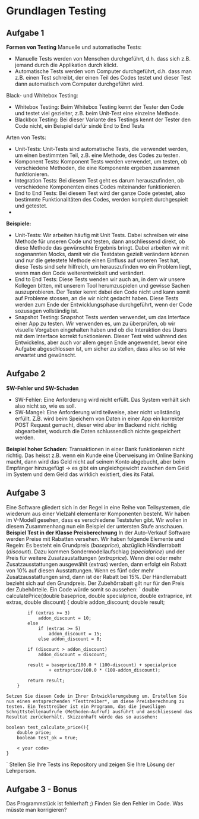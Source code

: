 # Grundlagen Testing
## Aufgabe 1
**Formen von Testing**
Manuelle und automatische Tests:
- Manuelle Tests werden von Menschen durchgeführt, d.h. dass sich z.B. jemand durch die Applikation durch klickt.
- Automatische Tests werden vom Computer durchgeführt, d.h. dass man z.B. einen Test schreibt, der einen Teil des Codes testet und dieser Test dann automatisch vom Computer durchgeführt wird.

Black- und Whitebox Testing:
- Whitebox Testing: Beim Whitebox Testing kennt der Tester den Code und testet viel gezielter, z.B. beim Unit-Test eine einzelne Methode.
- Blackbox Testing: Bei dieser Variante des Testings kennt der Tester den Code nicht, ein Beispiel dafür sindé End to End Tests

Arten von Tests:
- Unit-Tests: Unit-Tests sind automatische Tests, die verwendet werden, um einen bestimmten Teil, z.B. eine Methode, des Codes zu testen.
- Komponent Tests: Komponent Tests werden verwendet, um testen, ob verschiedene Methoden, die eine Komponente ergeben zusammen funktionieren.
- Integration Tests: Bei diesem Test geht es darum herauszufinden, ob verschiedene Komponenten eines Codes miteinander funktionieren. 
- End to End Tests: Bei diesem Test wird der ganze Code getestet, also bestimmte Funktionalitäten des Codes, werden komplett durchgespielt und getestet.
- 
**Beispiele:**
- Unit-Tests: Wir arbeiten häufig mit Unit Tests. Dabei schreiben wir eine Methode für unseren Code und testen, dann anschliessend direkt, ob diese Methode das gewünschte Ergebnis bringt. Dabei arbeiten wir mit sogenannten Mocks, damit wir die Testdaten gezielt verändern können und nur die getestete Methode einen Einfluss auf unseren Test hat, diese Tests sind sehr hilfreich, um herauszufinden wo ein Problem liegt, wenn man den Code weiterentwickelt und verändert.
- End to End Tests: Diese Tests wenden wir auch an, in dem wir unsere Kollegen bitten, mit unserem Tool herumzuspielen und gewisse Sachen auszuprobieren. Der Tester kennt dabei den Code nicht und kann somit auf Probleme stossen, an die wir nicht gedacht haben. Diese Tests werden zum Ende der Entwicklungsphase durchgeführt, wenn der Code sozusagen vollständig ist.
- Snapshot Testing: Snapshot Tests werden verwendet, um das Interface einer App zu testen. Wir verwenden es, um zu überprüfen, ob wir visuelle Vorgaben eingehalten haben und ob die Interaktion des Users mit dem Interface korrekt funktionieren. Dieser Test wird während des Entwickelns, aber auch vor allem gegen Ende angewendet, bevor eine Aufgabe abgeschlossen ist, um sicher zu stellen, dass alles so ist wie erwartet und gewünscht.

## Aufgabe 2
**SW-Fehler und SW-Schaden**
- SW-Fehler: Eine Anforderung wird nicht erfüllt. Das System verhält sich also nicht so, wie es soll.
- SW-Mangel: Eine Anforderung wird teilweise, aber nicht vollständig erfüllt. Z.B. wird beim Speichern von Daten in einer App ein korrekter POST Request gemacht, dieser wird aber im Backend nicht richtig abgearbeitet, wodurch die Daten schlussendlich nichte gespeichert werden.

**Beispiel hoher Schaden:**
Transaktionen in einer Bank funktionieren nicht richtig. Das heisst z.B. wenn ein Kunde eine Überweisung im Online Banking macht, dann wird das Geld nicht auf seinem Konto abgebucht, aber beim Empfänger hinzugefügt -> es gibt ein ungleichgewicht zwischen dem Geld im System und dem Geld das wirklich existiert, dies its Fatal.

## Aufgabe 3
Eine Software gliedert sich in der Regel in eine Reihe von Teilsystemen, die wiederum aus einer Vielzahl elementarer
Komponenten besteht. Wir haben im V-Modell gesehen, dass es verschiedene Teststufen gibt. Wir wollen in diesem
Zusammenhang nun ein Beispiel der untersten Stufe anschauen.
**Beispiel Test in der Klasse Preisberechnung**
In der Auto-Verkauf Software werden Preise mit Rabatten versehen.
Wir haben folgende Elemente und Regeln:
Es besteht ein Grundpreis (*baseprice*), abzüglich Händlerrabatt (*discount*).
Dazu kommen Sondermodellaufschlag (*specialprice*) und der Preis für weitere Zusatzaustattungen (*extraprice*).
Wenn drei oder mehr Zusatzausstattungen ausgewählt (*extras*) werden, dann erfolgt ein Rabatt von 10% auf diesen
Ausstattungen. Wenn es fünf oder mehr Zusatzausstattungen sind, dann ist der Rabatt bei 15%.
Der Händlerrabatt bezieht sich auf den Grundpreis. Der Zubehörrabatt gilt nur für den Preis der Zubehörteile.
Ein Code würde somit so aussehen:
`
double calculatePrice(double baseprice, double specialprice, double extraprice, int extras, double discount) {
double addon_discount;
double result;

            if (extras >= 3) 
                addon_discount = 10;
            else
                if (extras >= 5)
                    addon_discount = 15;
                else addon_discount = 0;
            
            if (discount > addon_discount)
                addon_discount = discount;
            
            result = baseprice/100.0 * (100-discount) + specialprice
                    + extraprice/100.0 * (100-addon_discount);
            
            return result;
	    }
`
Setzen Sie diesen Code in Ihrer Entwicklerumgebung um. Erstellen Sie nun einen entsprechenden *Testtreiber*, um diese
Preisberechnung zu testen. Ein Testtreiber ist ein Programm, das die jeweiligen Schnittstellenaufrufe (Methoden-Aufruf)
ausführt und anschliessend das Resultat zurückerhält. Skizzenhaft würde das so aussehen:
`

    boolean test_calculate_price(){
        double price;
        boolean test_ok = true;
    
        < your code>
    }
`
Stellen Sie Ihre Tests ins Repository und zeigen Sie Ihre Lösung der Lehrperson.
## Aufgabe 3 - Bonus
Das Programmstück ist fehlerhaft ;) Finden Sie den Fehler im Code. Was müsste man korrigieren?